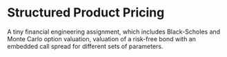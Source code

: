 # Structured Product Pricing
A tiny financial engineering assignment, which includes Black-Scholes and Monte Carlo option valuation, valuation of a risk-free bond with an embedded call spread for different sets of parameters.
